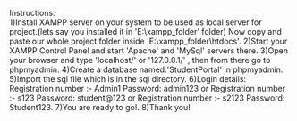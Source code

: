 Instructions:<br>
1)Install XAMPP server on your system to be used as local server for project.(lets say you installed it in 'E:\xampp_folder' folder) Now copy and paste our whole project folder inside 'E:\xampp_folder\htdocs'.
2)Start your XAMPP Control Panel and start 'Apache' and 'MySql' servers there.
3)Open your browser and type 'localhost/' or '127.0.0.1/' , then from there go to phpmyadmin.
4)Create a database named:'StudentPortal' in phpmyadmin.
5)Import the sql file which is in the sql directory.
6)Login details: Registration number :- Admin1 Password: admin123 or Registration number :- s123 Password: student@123 or Registration number :- s2123 Password: Student123.
7)You are ready to go!.
8)Thank you!

